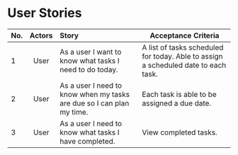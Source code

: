 # User Stories

|No.| Actors | Story                                                      | Acceptance Criteria |
|---|:------:|:-----------------------------------------------------------|---------------------|
|1  | User   | As a user I want to know what tasks I need to do today.    | A list of tasks scheduled for today. Able to assign a scheduled date to each task.  |
|2  | User   | As a user I need to know when my tasks are due so I can plan my time.| Each task is able to be assigned a due date. |
|3  | User   | As a user I need to know what tasks I have completed.      | View completed tasks. |
